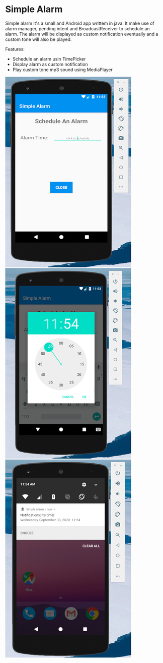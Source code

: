 # Simple Alarm

Simple alarm it's a small and Android app writtem in java. It make use of alarm manager, pending intent and BroadcastReceiver to schedule an alarm. The alarm will be displayed as custom notification eventually and a custom tone will also be played.

Features:
- Schedule an alarm usin TimePicker
- Display alarm as custom notification
- Play custom tone mp3 sound using MediaPlayer

![screenshoot1](images/screenshot1.png)
![screenshoot2](images/screenshot2.png)
![screenshoot3](images/screenshot3.png)
